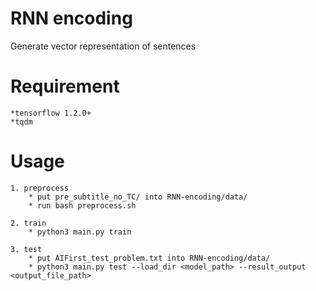 # RNN encoding
Generate vector representation of sentences

# Requirement
    *tensorflow 1.2.0+
    *tqdm

# Usage
    1. preprocess
        * put pre_subtitle_no_TC/ into RNN-encoding/data/
        * run bash preprocess.sh

    2. train
        * python3 main.py train

    3. test
        * put AIFirst_test_problem.txt into RNN-encoding/data/
        * python3 main.py test --load_dir <model_path> --result_output <output_file_path>
